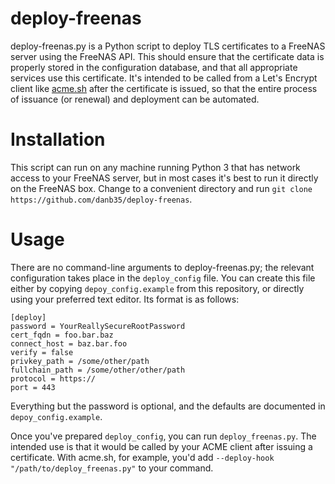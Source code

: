 # deploy-freenas

deploy-freenas.py is a Python script to deploy TLS certificates to a FreeNAS server using the FreeNAS API.  This should ensure that the certificate data is properly stored in the configuration database, and that all appropriate services use this certificate.  It's intended to be called from a Let's Encrypt client like [acme.sh](https://github.com/Neilpang/acme.sh) after the certificate is issued, so that the entire process of issuance (or renewal) and deployment can be automated.

# Installation
This script can run on any machine running Python 3 that has network access to your FreeNAS server, but in most cases it's best to run it directly on the FreeNAS box.  Change to a convenient directory and run `git clone https://github.com/danb35/deploy-freenas`.

# Usage

There are no command-line arguments to deploy-freenas.py; the relevant configuration takes place in the `deploy_config` file.  You can create this file either by copying `depoy_config.example` from this repository, or directly using your preferred text editor.  Its format is as follows:

```
[deploy]
password = YourReallySecureRootPassword
cert_fqdn = foo.bar.baz
connect_host = baz.bar.foo
verify = false
privkey_path = /some/other/path
fullchain_path = /some/other/other/path
protocol = https://
port = 443
```

Everything but the password is optional, and the defaults are documented in `depoy_config.example`.

Once you've prepared `deploy_config`, you can run `deploy_freenas.py`.  The intended use is that it would be called by your ACME client after issuing a certificate.  With acme.sh, for example, you'd add `--deploy-hook "/path/to/deploy_freenas.py"` to your command.
